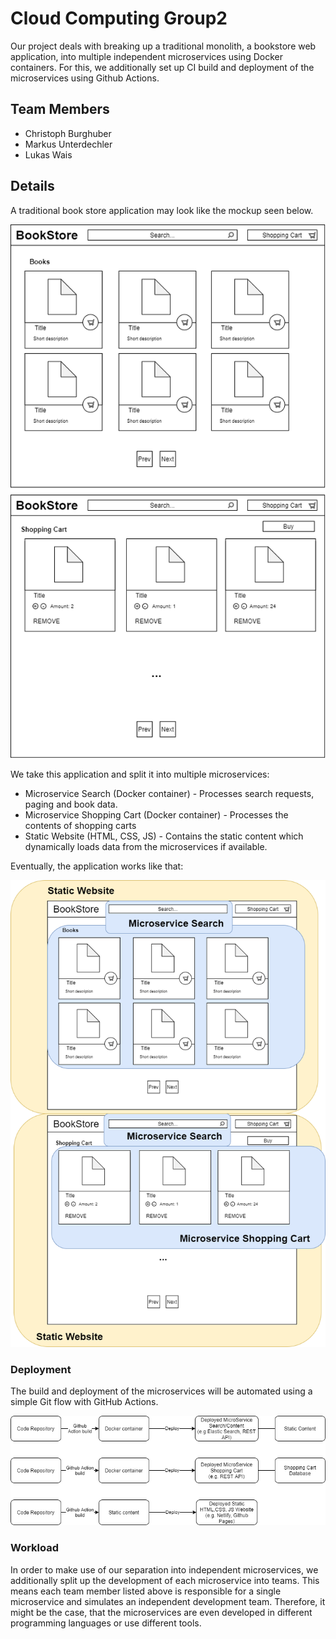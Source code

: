 # Cloud Computing Group2

Our project deals with breaking up a traditional monolith, a bookstore web application, into multiple independent microservices
using Docker containers. For this, we additionally set up CI build and deployment of the microservices using Github Actions. 

## Team Members
* Christoph Burghuber
* Markus Unterdechler
* Lukas Wais

## Details

A traditional book store application may look like the mockup seen below. 

![alt tag](mockup.png)

We take this application and split it into multiple microservices:

* Microservice Search (Docker container) - Processes search requests, paging and book data.
* Microservice Shopping Cart (Docker container) - Processes the contents of shopping carts 
* Static Website (HTML, CSS, JS) - Contains the static content which dynamically loads data from the microservices if available.

Eventually, the application works like that:

![alt tag](mockup-ms.png)

### Deployment

The build and deployment of the microservices will be automated using a simple Git flow with GitHub Actions.

![alt tag](builddeploy.png)

### Workload

In order to make use of our separation into independent microservices, we additionally split up the development of
each microservice into teams. This means each team member listed above is responsible for a single microservice and simulates
an independent development team. Therefore, it might be the case, that the microservices are even developed in different 
programming languages or use different tools.
